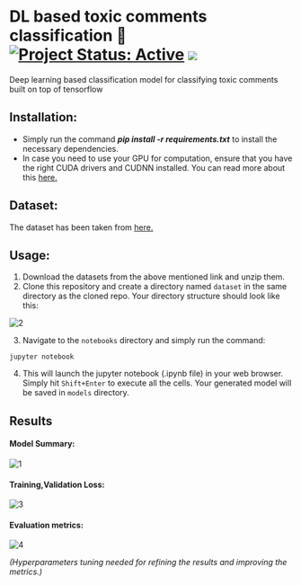 # DL based toxic comments classification 🤬 [![Project Status: Active](https://www.repostatus.org/badges/latest/active.svg)](https://www.repostatus.org/#active) [![](https://img.shields.io/badge/Prateek-Ralhan-brightgreen.svg?colorB=ff0000)](https://prateekralhan.github.io/)
Deep learning based classification model for classifying toxic comments built on top of tensorflow

## Installation:
* Simply run the command ***pip install -r requirements.txt*** to install the necessary dependencies.
* In case you need to use your GPU for computation, ensure that you have the right CUDA drivers and CUDNN installed. You can read more about this [here.](https://www.tensorflow.org/install/gpu)

## Dataset:
The dataset has been taken from [here.](https://www.kaggle.com/competitions/jigsaw-toxic-comment-classification-challenge/data)

## Usage:
1. Download the datasets from the above mentioned link and unzip them.
2. Clone this repository and create a directory named `dataset` in the same directory as the cloned repo. Your directory structure should look like this:

![2](https://user-images.githubusercontent.com/29462447/166077220-af35f16c-75f3-48e6-af52-3ef711dc9041.png)

3. Navigate to the `notebooks` directory and simply run the command: 
```
jupyter notebook
```
4. This will launch the jupyter notebook (.ipynb file) in your web browser. Simply hit `Shift+Enter` to execute all the cells. Your generated model will be saved in `models` directory.


## Results 

#### Model Summary:
![1](https://user-images.githubusercontent.com/29462447/166076707-f3e590da-3d37-4fe7-a352-103845274b24.png)

#### Training,Validation Loss:
![3](https://user-images.githubusercontent.com/29462447/166093355-f394e7fd-d59a-4138-ac58-d192727c3bdc.png)

#### Evaluation metrics:
![4](https://user-images.githubusercontent.com/29462447/166093357-89578666-84b1-4775-8c26-c858cf9dc0f1.png)

*(Hyperparameters tuning needed for refining the results and improving the metrics.)*




